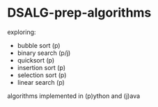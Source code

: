 # DSALG-prep-algorithms
exploring:
- bubble sort (p)
- binary search (p/j)
- quicksort (p)
- insertion sort (p)
- selection sort (p)
- linear search (p)  

algorithms implemented in (p)ython and (j)ava